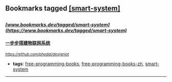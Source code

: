 ## Bookmarks tagged [[smart-system]](https://www.bookmarks.dev?q=[smart-system])

_<sup><sup>[www.bookmarks.dev/tagged/smart-system](https://www.bookmarks.dev/tagged/smart-system)</sup></sup>_
---
#### [一步步搭建物联网系统](https://github.com/phodal/designiot)
_<sup>https://github.com/phodal/designiot</sup>_

* **tags**: [free-programming-books](../tagged/free-programming-books.md), [free-programming-books-zh](../tagged/free-programming-books-zh.md), [smart-system](../tagged/smart-system.md)
---
